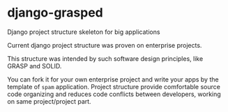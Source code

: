 
# django-grasped

Django project structure skeleton for big applications

Current django project structure was proven on enterprise projects.  
  
This structure was intended by such software design principles, like   
GRASP and SOLID.

You can fork it for your own enterprise project and write your apps by the template of `spam` application.
Project structure provide comfortable source code organizing and reduces code conflicts between developers, working on same project/project part.
